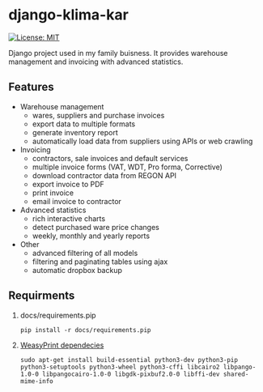 # django-klima-kar
[![License: MIT](https://img.shields.io/badge/License-MIT-yellow.svg)](https://github.com/karpiq24/django-klima-kar/blob/master/LICENSE)

Django project used in my family buisness. It provides warehouse management and invoicing with advanced statistics.


## Features
- Warehouse management
  - wares, suppliers and purchase invoices
  - export data to multiple formats
  - generate inventory report
  - automatically load data from suppliers using APIs or web crawling
- Invoicing
  - contractors, sale invoices and default services
  - multiple invoice forms (VAT, WDT, Pro forma, Corrective)
  - download contractor data from REGON API
  - export invoice to PDF
  - print invoice
  - email invoice to contractor
- Advanced statistics
  - rich interactive charts
  - detect purchased ware price changes
  - weekly, monthly and yearly reports
- Other
  - advanced filtering of all models
  - filtering and paginating tables using ajax
  - automatic dropbox backup

## Requirments
1. docs/requirements.pip
   ```
   pip install -r docs/requirements.pip
   ```
2. [WeasyPrint dependecies](https://weasyprint.readthedocs.io/en/latest/install.html)
    ```
    sudo apt-get install build-essential python3-dev python3-pip python3-setuptools python3-wheel python3-cffi libcairo2 libpango-1.0-0 libpangocairo-1.0-0 libgdk-pixbuf2.0-0 libffi-dev shared-mime-info
    ```
